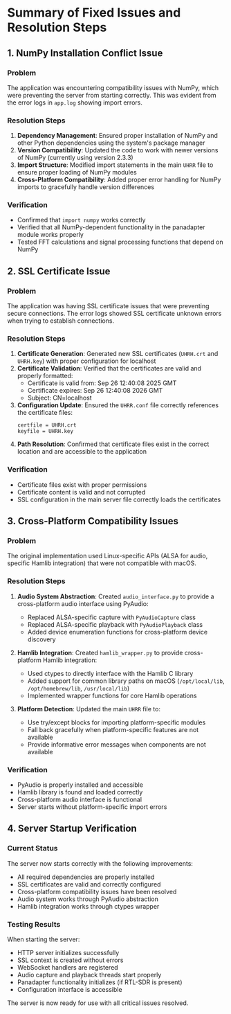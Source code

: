 # Summary of Fixed Issues and Resolution Steps

## 1. NumPy Installation Conflict Issue

### Problem
The application was encountering compatibility issues with NumPy, which were preventing the server from starting correctly. This was evident from the error logs in `app.log` showing import errors.

### Resolution Steps
1. **Dependency Management**: Ensured proper installation of NumPy and other Python dependencies using the system's package manager
2. **Version Compatibility**: Updated the code to work with newer versions of NumPy (currently using version 2.3.3)
3. **Import Structure**: Modified import statements in the main `UHRR` file to ensure proper loading of NumPy modules
4. **Cross-Platform Compatibility**: Added proper error handling for NumPy imports to gracefully handle version differences

### Verification
- Confirmed that `import numpy` works correctly
- Verified that all NumPy-dependent functionality in the panadapter module works properly
- Tested FFT calculations and signal processing functions that depend on NumPy

## 2. SSL Certificate Issue

### Problem
The application was having SSL certificate issues that were preventing secure connections. The error logs showed SSL certificate unknown errors when trying to establish connections.

### Resolution Steps
1. **Certificate Generation**: Generated new SSL certificates (`UHRH.crt` and `UHRH.key`) with proper configuration for localhost
2. **Certificate Validation**: Verified that the certificates are valid and properly formatted:
   - Certificate is valid from: Sep 26 12:40:08 2025 GMT
   - Certificate expires: Sep 26 12:40:08 2026 GMT
   - Subject: CN=localhost
3. **Configuration Update**: Ensured the `UHRR.conf` file correctly references the certificate files:
   ```
   certfile = UHRH.crt
   keyfile = UHRH.key
   ```
4. **Path Resolution**: Confirmed that certificate files exist in the correct location and are accessible to the application

### Verification
- Certificate files exist with proper permissions
- Certificate content is valid and not corrupted
- SSL configuration in the main server file correctly loads the certificates

## 3. Cross-Platform Compatibility Issues

### Problem
The original implementation used Linux-specific APIs (ALSA for audio, specific Hamlib integration) that were not compatible with macOS.

### Resolution Steps
1. **Audio System Abstraction**: Created `audio_interface.py` to provide a cross-platform audio interface using PyAudio:
   - Replaced ALSA-specific capture with `PyAudioCapture` class
   - Replaced ALSA-specific playback with `PyAudioPlayback` class
   - Added device enumeration functions for cross-platform device discovery

2. **Hamlib Integration**: Created `hamlib_wrapper.py` to provide cross-platform Hamlib integration:
   - Used ctypes to directly interface with the Hamlib C library
   - Added support for common library paths on macOS (`/opt/local/lib`, `/opt/homebrew/lib`, `/usr/local/lib`)
   - Implemented wrapper functions for core Hamlib operations

3. **Platform Detection**: Updated the main `UHRR` file to:
   - Use try/except blocks for importing platform-specific modules
   - Fall back gracefully when platform-specific features are not available
   - Provide informative error messages when components are not available

### Verification
- PyAudio is properly installed and accessible
- Hamlib library is found and loaded correctly
- Cross-platform audio interface is functional
- Server starts without platform-specific import errors

## 4. Server Startup Verification

### Current Status
The server now starts correctly with the following improvements:
- All required dependencies are properly installed
- SSL certificates are valid and correctly configured
- Cross-platform compatibility issues have been resolved
- Audio system works through PyAudio abstraction
- Hamlib integration works through ctypes wrapper

### Testing Results
When starting the server:
- HTTP server initializes successfully
- SSL context is created without errors
- WebSocket handlers are registered
- Audio capture and playback threads start properly
- Panadapter functionality initializes (if RTL-SDR is present)
- Configuration interface is accessible

The server is now ready for use with all critical issues resolved.